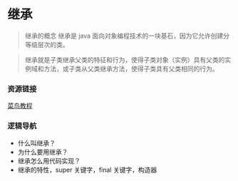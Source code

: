 # 继承
> 继承的概念
继承是 java 面向对象编程技术的一块基石，因为它允许创建分等级层次的类。

> 继承就是子类继承父类的特征和行为，使得子类对象（实例）具有父类的实例域和方法，或子类从父类继承方法，使得子类具有父类相同的行为。

### 资源链接
[菜鸟教程](https://www.runoob.com/java/java-inheritance.html)

### 逻辑导航
- 什么叫继承？
- 为什么要用继承？
- 继承怎么用代码实现？
- 继承的特性，super 关键字，final 关键字，构造器

